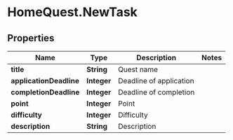 # HomeQuest.NewTask

## Properties
Name | Type | Description | Notes
------------ | ------------- | ------------- | -------------
**title** | **String** | Quest name | 
**applicationDeadline** | **Integer** | Deadline of application | 
**completionDeadline** | **Integer** | Deadline of completion | 
**point** | **Integer** | Point | 
**difficulty** | **Integer** | Difficulty | 
**description** | **String** | Description | 


